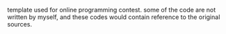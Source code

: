 template used for online programming contest. some of the code are not written by myself, and these codes would contain reference to the original sources.
